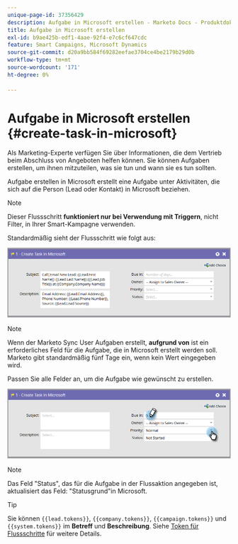 ```yaml
---
unique-page-id: 37356429
description: Aufgabe in Microsoft erstellen - Marketo Docs - Produktdokumentation
title: Aufgabe in Microsoft erstellen
exl-id: b9ae425b-edf1-4aae-92f4-e7c6cf647cdc
feature: Smart Campaigns, Microsoft Dynamics
source-git-commit: d20a9bb584f69282eefae3704ce4be2179b29d0b
workflow-type: tm+mt
source-wordcount: '171'
ht-degree: 0%

---
```


# Aufgabe in Microsoft erstellen {#create-task-in-microsoft}

Als Marketing-Experte verfügen Sie über Informationen, die dem Vertrieb beim Abschluss von Angeboten helfen können. Sie können Aufgaben erstellen, um ihnen mitzuteilen, was sie tun und wann sie es tun sollten.

Aufgabe erstellen in Microsoft erstellt eine Aufgabe unter Aktivitäten, die sich auf die Person (Lead oder Kontakt) in Microsoft beziehen.

>[!NOTE]
>
>Dieser Flussschritt **funktioniert nur bei Verwendung mit Triggern**, nicht Filter, in Ihrer Smart-Kampagne verwenden.

Standardmäßig sieht der Flussschritt wie folgt aus:

![](assets/msd1.png)

>[!NOTE]
>
>Wenn der Marketo Sync User Aufgaben erstellt, **aufgrund von** ist ein erforderliches Feld für die Aufgabe, die in Microsoft erstellt werden soll. Marketo gibt standardmäßig fünf Tage ein, wenn kein Wert eingegeben wird.

Passen Sie alle Felder an, um die Aufgabe wie gewünscht zu erstellen.

![](assets/msd2.png)

>[!NOTE]
>
>Das Feld &quot;Status&quot;, das für die Aufgabe in der Flussaktion angegeben ist, aktualisiert das Feld: &quot;Statusgrund&quot;in Microsoft.

>[!TIP]
>
>Sie können `{{lead.tokens}}`, `{{company.tokens}}`, `{{campaign.tokens}}` und `{{system.tokens}}` im **Betreff** und **Beschreibung**. Siehe [Token für Flussschritte](/help/marketo/product-docs/core-marketo-concepts/smart-campaigns/flow-actions/use-tokens-in-flow-steps.md) für weitere Details.
